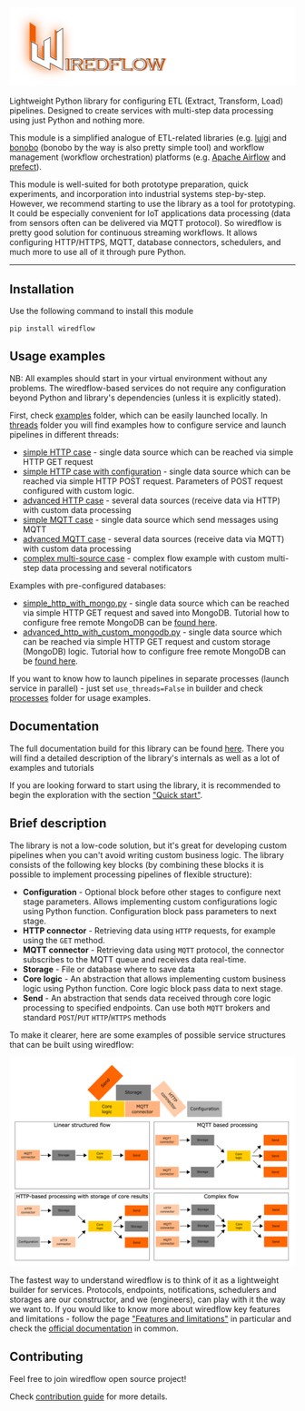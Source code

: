 <img src="https://raw.githubusercontent.com/wiredhut/wiredflow/main/docs/media/wiredflow.png" width="800"/>

Lightweight Python library for configuring ETL (Extract, Transform, Load) pipelines. 
Designed to create services with multi-step data processing using just Python and nothing more.

This module is a simplified analogue of ETL-related libraries (e.g. 
[luigi](https://github.com/spotify/luigi) and [bonobo](https://github.com/python-bonobo/bonobo) (bonobo by the way is also pretty simple tool) and 
workflow management (workflow orchestration) platforms 
(e.g. [Apache Airflow](https://github.com/apache/airflow)
and [prefect](https://github.com/PrefectHQ/prefect)). 

This module is well-suited for both prototype preparation, quick experiments, 
and incorporation into industrial systems step-by-step. However, we recommend 
starting to use the library as a tool for prototyping. It could be especially 
convenient for IoT applications data processing (data from sensors often can 
be delivered via MQTT protocol). So wiredflow is pretty good solution for continuous streaming workflows.
It allows configuring HTTP/HTTPS, MQTT, database connectors, schedulers, and much more to use all of it through 
pure Python.

---

## Installation
Use the following command to install this module

```
pip install wiredflow
```

## Usage examples

NB: All examples should start in your virtual environment without any problems. 
The wiredflow-based services do not require any configuration beyond Python and
library's dependencies (unless it is explicitly stated).

First, check [examples](examples) folder, which can be easily launched locally. 
In [threads](examples/threads) folder you will find examples how to configure service and 
launch pipelines in different threads: 
* [simple HTTP case](examples/threads/simple_http.py) - single data source which can be reached via simple HTTP GET request
* [simple HTTP case with configuration](examples/threads/simple_http_with_configuration.py) - single data source which can be reached via simple HTTP POST request.
  Parameters of POST request configured with custom logic.
* [advanced HTTP case](examples/threads/advanced_http.py) - several data sources (receive data via HTTP) with custom data processing
* [simple MQTT case](examples/threads/simple_mqtt.py) - single data source which send messages using MQTT
* [advanced MQTT case](examples/threads/advanced_mqtt.py) - several data sources (receive data via MQTT) with custom data processing
* [complex multi-source case](examples/threads/complex_flow.py) - complex flow example with custom multi-step data processing and several notificators

Examples with pre-configured databases:
* [simple_http_with_mongo.py](examples/simple_http_with_mongo.py) - single data source which can be reached via simple HTTP GET request and
saved into MongoDB. Tutorial how to configure free remote MongoDB can be [found here](https://www.mongodb.com/basics/mongodb-atlas-tutorial).
* [advanced_http_with_custom_mongodb.py](examples/advanced_http_with_custom_mongodb.py) - single data source which can be reached via simple HTTP GET request and
custom storage (MongoDB) logic. Tutorial how to configure free remote MongoDB can be [found here](https://www.mongodb.com/basics/mongodb-atlas-tutorial).

If you want to know how to launch pipelines in separate processes (launch service in parallel) - just set `use_threads=False` in builder 
and check [processes](examples/processes) folder for usage examples.

## Documentation 
The full documentation build for this library can be found [here](https://wiredflow.readthedocs.io/en/latest/). 
There you will find a detailed description of the library's internals as well as a lot of examples and tutorials

If you are looking forward to start using the library, it is recommended to begin the exploration with the section ["Quick start"](https://wiredflow.readthedocs.io/en/latest/tutorial/1_quick_start/).

## Brief description

The library is not a low-code solution, but it's great for developing custom pipelines when you can't avoid writing custom business logic. 
The library consists of the following key blocks (by combining these blocks it is possible to implement processing pipelines of flexible structure): 
* **Configuration** - Optional block before other stages to configure next stage parameters. Allows implementing custom configurations
  logic using Python function. Configuration block pass parameters to next stage.
* **HTTP connector** - Retrieving data using `HTTP` requests, for example using the `GET` method.
* **MQTT connector** - Retrieving data using `MQTT` protocol, the connector subscribes to the MQTT queue and receives data real-time.
* **Storage** - File or database where to save data
* **Core logic** - An abstraction that allows implementing custom business logic using Python function. Core logic block pass data to next stage.
* **Send** - An abstraction that sends data received through core logic processing to specified endpoints. 
  Can use both `MQTT` brokers and standard `POST`/`PUT` `HTTP`/`HTTPS` methods 

To make it clearer, here are some examples of possible service structures that can be built using wiredflow:

<img src="https://raw.githubusercontent.com/wiredhut/wiredflow/main/docs/media/flow_examples.png" width="800"/>

The fastest way to understand wiredflow is to think of it as a lightweight builder for services. 
Protocols, endpoints, notifications, schedulers and storages are our constructor, and we 
(engineers), can play with it the way we want to. If you would like to know more about wiredflow key features 
and limitations - follow the page ["Features and limitations"](https://wiredflow.readthedocs.io/en/latest/common/features_and_limitations/)
in particular and check the [official documentation](https://wiredflow.readthedocs.io/en/latest/) in common. 

## Contributing 

Feel free to join wiredflow open source project!

Check [contribution guide](https://wiredflow.readthedocs.io/en/latest/additional/contributing/) for more details. 

